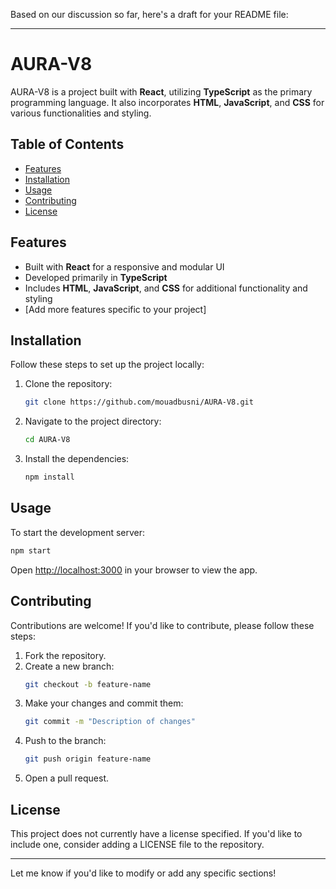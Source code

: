 Based on our discussion so far, here's a draft for your README file:

---

# AURA-V8

AURA-V8 is a project built with **React**, utilizing **TypeScript** as the primary programming language. It also incorporates **HTML**, **JavaScript**, and **CSS** for various functionalities and styling.

## Table of Contents
- [Features](#features)
- [Installation](#installation)
- [Usage](#usage)
- [Contributing](#contributing)
- [License](#license)


## Features
- Built with **React** for a responsive and modular UI
- Developed primarily in **TypeScript**
- Includes **HTML**, **JavaScript**, and **CSS** for additional functionality and styling
- [Add more features specific to your project]

## Installation
Follow these steps to set up the project locally:

1. Clone the repository:
   ```bash
   git clone https://github.com/mouadbusni/AURA-V8.git
   ```
2. Navigate to the project directory:
   ```bash
   cd AURA-V8
   ```
3. Install the dependencies:
   ```bash
   npm install
   ```

## Usage
To start the development server:

```bash
npm start
```

Open [http://localhost:3000](http://localhost:3000) in your browser to view the app.

## Contributing
Contributions are welcome! If you'd like to contribute, please follow these steps:
1. Fork the repository.
2. Create a new branch:
   ```bash
   git checkout -b feature-name
   ```
3. Make your changes and commit them:
   ```bash
   git commit -m "Description of changes"
   ```
4. Push to the branch:
   ```bash
   git push origin feature-name
   ```
5. Open a pull request.

## License
This project does not currently have a license specified. If you'd like to include one, consider adding a LICENSE file to the repository.

---

Let me know if you'd like to modify or add any specific sections!
